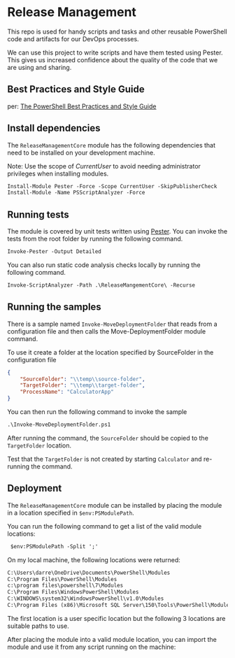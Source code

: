 # Release Management

This repo is used for handy scripts and tasks and other reusable PowerShell code and artifacts for our DevOps processes.

We can use this project to write scripts and have them tested using Pester. This gives us increased confidence about the quality of the code that we are using and sharing.

## Best Practices and Style Guide

per: [The PowerShell Best Practices and Style Guide](https://github.com/PoshCode/PowerShellPracticeAndStyle)

## Install dependencies

The `ReleaseManagementCore` module has the following dependencies that need to be installed on your development machine.

Note: Use the scope of _CurrentUser_ to avoid needing administrator privileges when installing modules.

```ps
Install-Module Pester -Force -Scope CurrentUser -SkipPublisherCheck
Install-Module -Name PSScriptAnalyzer -Force
```

## Running tests

The module is covered by unit tests written using [Pester](https://github.com/pester/Pester). You can invoke the tests from the root folder
by running the following command.

```ps
Invoke-Pester -Output Detailed
```

You can also run static code analysis checks locally by running the following command.

```ps
Invoke-ScriptAnalyzer -Path .\ReleaseMangementCore\ -Recurse
```

## Running the samples

There is a sample named `Invoke-MoveDeploymentFolder` that reads from a configuration file and then calls the Move-DeploymentFolder module command.

To use it create a folder at the location specified by SourceFolder in the configuration file

```json
{
    "SourceFolder": "\\temp\\source-folder",
    "TargetFolder": "\\temp\\target-folder",
    "ProcessName": "CalculatorApp"
}
```

You can then run the following command to invoke the sample

```ps
.\Invoke-MoveDeploymentFolder.ps1
```

After running the command, the `SourceFolder` should be copied to the `TargetFolder` location. 

Test that the `TargetFolder` is not created by starting `Calculator` and re-running the command.

## Deployment

The `ReleaseManagementCore` module can be installed by placing the module in a location specified in 
`$env:PSModulePath`.

You can run the following command to get a list of the valid module locations: 

```ps
 $env:PSModulePath -Split ';'
 ```

On my local machine, the following locations were returned:

```cmd
C:\Users\darre\OneDrive\Documents\PowerShell\Modules
C:\Program Files\PowerShell\Modules
c:\program files\powershell\7\Modules
C:\Program Files\WindowsPowerShell\Modules
C:\WINDOWS\system32\WindowsPowerShell\v1.0\Modules
C:\Program Files (x86)\Microsoft SQL Server\150\Tools\PowerShell\Modules\
```

The first location is a user specific location but the following 3 locations are suitable paths to use.

After placing the module into a valid module location, you can import the module and use it from any
script running on the machine:


